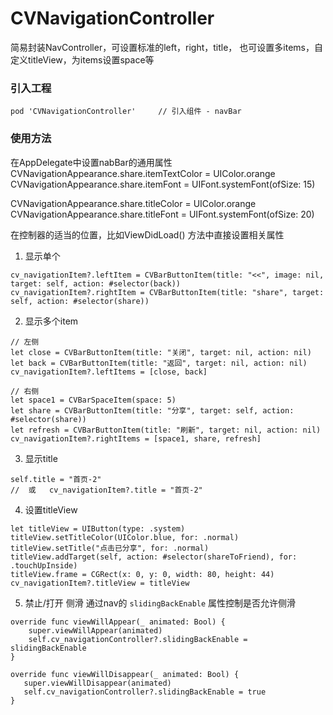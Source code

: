 # CVNavigationController

简易封装NavController，可设置标准的left，right，title， 也可设置多items，自定义titleView，为items设置space等

### 引入工程
```
pod 'CVNavigationController'     // 引入组件 - navBar
```
  
###  使用方法
  在AppDelegate中设置nabBar的通用属性
  CVNavigationAppearance.share.itemTextColor = UIColor.orange
  CVNavigationAppearance.share.itemFont = UIFont.systemFont(ofSize: 15)

  CVNavigationAppearance.share.titleColor = UIColor.orange
  CVNavigationAppearance.share.titleFont = UIFont.systemFont(ofSize: 20)
  
  在控制器的适当的位置，比如ViewDidLoad() 方法中直接设置相关属性
  
  1. 显示单个
  ```
  cv_navigationItem?.leftItem = CVBarButtonItem(title: "<<", image: nil, target: self, action: #selector(back))
  cv_navigationItem?.rightItem = CVBarButtonItem(title: "share", target: self, action: #selector(share))
  ```
  
  2. 显示多个item
  ```
  // 左侧
  let close = CVBarButtonItem(title: "关闭", target: nil, action: nil)
  let back = CVBarButtonItem(title: "返回", target: nil, action: nil)
  cv_navigationItem?.leftItems = [close, back]
  
  // 右侧
  let space1 = CVBarSpaceItem(space: 5)
  let share = CVBarButtonItem(title: "分享", target: self, action: #selector(share))
  let refresh = CVBarButtonItem(title: "刷新", target: nil, action: nil)
  cv_navigationItem?.rightItems = [space1, share, refresh]
  ```
  
  3. 显示title
  ```
  self.title = "首页-2"
  //  或   cv_navigationItem?.title = "首页-2"
  ```
  
  4. 设置titleView
  ```
  let titleView = UIButton(type: .system)
  titleView.setTitleColor(UIColor.blue, for: .normal)
  titleView.setTitle("点击已分享", for: .normal)
  titleView.addTarget(self, action: #selector(shareToFriend), for: .touchUpInside)
  titleView.frame = CGRect(x: 0, y: 0, width: 80, height: 44)
  cv_navigationItem?.titleView = titleView
  ```
  
  5. 禁止/打开 侧滑
  通过nav的 `slidingBackEnable` 属性控制是否允许侧滑
  ```
  override func viewWillAppear(_ animated: Bool) {
      super.viewWillAppear(animated)
      self.cv_navigationController?.slidingBackEnable = slidingBackEnable
  }
    
  override func viewWillDisappear(_ animated: Bool) {
     super.viewWillDisappear(animated)
     self.cv_navigationController?.slidingBackEnable = true
  }
  ```
  
  
  
  
  
  
  
  
  
  
  
  
  
  
  
  
  
  
  
  
  
  
  
  
  
  
